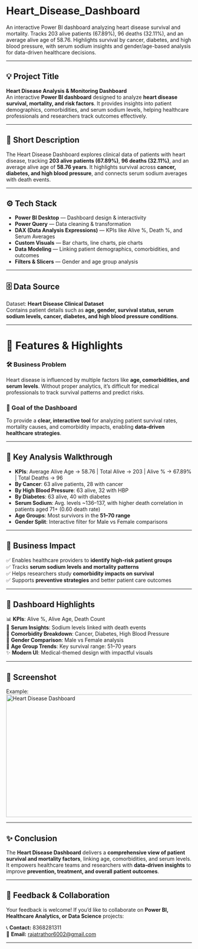 # Heart_Disease_Dashboard
An interactive Power BI dashboard analyzing heart disease survival and mortality. Tracks 203 alive patients (67.89%), 96 deaths (32.11%), and an average alive age of 58.76. Highlights survival by cancer, diabetes, and high blood pressure, with serum sodium insights and gender/age-based analysis for data-driven healthcare decisions.
 
---

## 💡 Project Title  
**Heart Disease Analysis & Monitoring Dashboard**  
An interactive **Power BI dashboard** designed to analyze **heart disease survival, mortality, and risk factors**. It provides insights into patient demographics, comorbidities, and serum sodium levels, helping healthcare professionals and researchers track outcomes effectively.  

---

## 📝 Short Description  
The Heart Disease Dashboard explores clinical data of patients with heart disease, tracking **203 alive patients (67.89%)**, **96 deaths (32.11%)**, and an average alive age of **58.76 years**. It highlights survival across **cancer, diabetes, and high blood pressure**, and connects serum sodium averages with death events.  

---

## ⚙️ Tech Stack  
- **Power BI Desktop** — Dashboard design & interactivity  
- **Power Query** — Data cleaning & transformation  
- **DAX (Data Analysis Expressions)** — KPIs like Alive %, Death %, and Serum Averages  
- **Custom Visuals** — Bar charts, line charts, pie charts  
- **Data Modeling** — Linking patient demographics, comorbidities, and outcomes  
- **Filters & Slicers** — Gender and age group analysis  

---

## 🗄️ Data Source  
Dataset: **Heart Disease Clinical Dataset**  
Contains patient details such as **age, gender, survival status, serum sodium levels, cancer, diabetes, and high blood pressure conditions**.  

---

# 🚀 Features & Highlights  

### 🛠️ Business Problem  
Heart disease is influenced by multiple factors like **age, comorbidities, and serum levels**. Without proper analytics, it’s difficult for medical professionals to track survival patterns and predict risks.  

### 🎯 Goal of the Dashboard  
To provide a **clear, interactive tool** for analyzing patient survival rates, mortality causes, and comorbidity impacts, enabling **data-driven healthcare strategies**.  

---

## 🔎 Key Analysis Walkthrough  
- **KPIs**: Average Alive Age → 58.76 | Total Alive → 203 | Alive % → 67.89% | Total Deaths → 96  
- **By Cancer**: 63 alive patients, 28 with cancer  
- **By High Blood Pressure**: 63 alive, 32 with HBP  
- **By Diabetes**: 63 alive, 40 with diabetes  
- **Serum Sodium**: Avg. levels ~136–137, with higher death correlation in patients aged 71+ (0.60 death rate)  
- **Age Groups**: Most survivors in the **51–70 range**  
- **Gender Split**: Interactive filter for Male vs Female comparisons  

---

## 💼 Business Impact  
✅ Enables healthcare providers to **identify high-risk patient groups**  
✅ Tracks **serum sodium levels and mortality patterns**  
✅ Helps researchers study **comorbidity impacts on survival**  
✅ Supports **preventive strategies** and better patient care outcomes  

---

## 📌 Dashboard Highlights  
📊 **KPIs**: Alive %, Alive Age, Death Count  
🧪 **Serum Insights**: Sodium levels linked with death events  
💉 **Comorbidity Breakdown**: Cancer, Diabetes, High Blood Pressure  
👥 **Gender Comparison**: Male vs Female analysis  
📅 **Age Group Trends**: Key survival range: 51–70 years  
✨ **Modern UI**: Medical-themed design with impactful visuals  

---

## 📸 Screenshot  

Example:  
<img width="594" height="332" alt="Heart Disease Dashboard" src="https://github.com/user-attachments/assets/ea4edc18-104a-4a19-a7da-3a89de2df531" />


---

## ✨ Conclusion  
The **Heart Disease Dashboard** delivers a **comprehensive view of patient survival and mortality factors**, linking age, comorbidities, and serum levels. It empowers healthcare teams and researchers with **data-driven insights** to improve **prevention, treatment, and overall patient outcomes**.  

---

## 🤝 Feedback & Collaboration  
Your feedback is welcome! If you’d like to collaborate on **Power BI, Healthcare Analytics, or Data Science** projects:  

📞 **Contact:** 8368281311  
📧 **Email:** rajatrathor6002@gmail.com  

---
